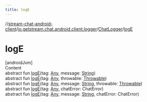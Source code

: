 ```yaml
---
title: logE
---
```

//[stream-chat-android-client](../../../index.md)/[io.getstream.chat.android.client.logger](../index.md)/[ChatLogger](index.md)/[logE](logE.md)



# logE  
[androidJvm]  
Content  
abstract fun [logE](logE.md)(tag: [Any](https://kotlinlang.org/api/latest/jvm/stdlib/kotlin/-any/index.html), message: [String](https://kotlinlang.org/api/latest/jvm/stdlib/kotlin/-string/index.html))  
abstract fun [logE](logE.md)(tag: [Any](https://kotlinlang.org/api/latest/jvm/stdlib/kotlin/-any/index.html), throwable: [Throwable](https://kotlinlang.org/api/latest/jvm/stdlib/kotlin/-throwable/index.html))  
abstract fun [logE](logE.md)(tag: [Any](https://kotlinlang.org/api/latest/jvm/stdlib/kotlin/-any/index.html), message: [String](https://kotlinlang.org/api/latest/jvm/stdlib/kotlin/-string/index.html), throwable: [Throwable](https://kotlinlang.org/api/latest/jvm/stdlib/kotlin/-throwable/index.html))  
abstract fun [logE](logE.md)(tag: [Any](https://kotlinlang.org/api/latest/jvm/stdlib/kotlin/-any/index.html), chatError: ChatError)  
abstract fun [logE](logE.md)(tag: [Any](https://kotlinlang.org/api/latest/jvm/stdlib/kotlin/-any/index.html), message: [String](https://kotlinlang.org/api/latest/jvm/stdlib/kotlin/-string/index.html), chatError: ChatError)  




